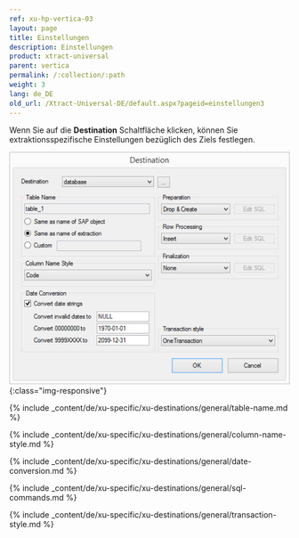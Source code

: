```yaml
---
ref: xu-hp-vertica-03
layout: page
title: Einstellungen
description: Einstellungen
product: xtract-universal
parent: vertica
permalink: /:collection/:path
weight: 3
lang: de_DE
old_url: /Xtract-Universal-DE/default.aspx?pageid=einstellungen3
---
```


Wenn Sie auf die **Destination** Schaltfläche klicken, können Sie extraktionsspezifische Einstellungen bezüglich des Ziels festlegen.

![ext_spec_set_de_form](/img/content/ext_spec_set_de_form.jpg){:class="img-responsive"}

{% include _content/de/xu-specific/xu-destinations/general/table-name.md %}

{% include _content/de/xu-specific/xu-destinations/general/column-name-style.md %}

{% include _content/de/xu-specific/xu-destinations/general/date-conversion.md %}

{% include _content/de/xu-specific/xu-destinations/general/sql-commands.md %}

{% include _content/de/xu-specific/xu-destinations/general/transaction-style.md %}